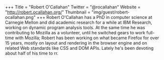 +++
Title = "Robert O'Callahan"
Twitter = "@rocallahan"
Website = "http://robert.ocallahan.org/"
Thumbnail = "img/guest/robert-ocallahan.png"
+++
Robert O'Callahan has a PhD in computer science at Carnegie Mellon and did academic research for a while at IBM Research, working on dynamic program analysis tools. At the same time he was contributing to Mozilla as a volunteer, until he switched gears to work full-time with Mozilla; Robert has been working on what became Firefox for over 15 years, mostly on layout and rendering in the browser engine and on related Web standards like CSS and DOM APIs. Lately he's been devoting about half of his time to rr.